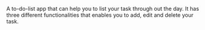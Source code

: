 A to-do-list app that can help you to list your task through out the day.
 It has three different functionalities that enables you to add, edit and delete your task.
